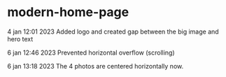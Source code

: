 # modern-home-page


4 jan 12:01 2023
Added logo and created gap between the big image and hero text

6 jan 12:46 2023
Prevented horizontal overflow (scrolling)

6 jan 13:18 2023
The 4 photos are centered horizontally now.